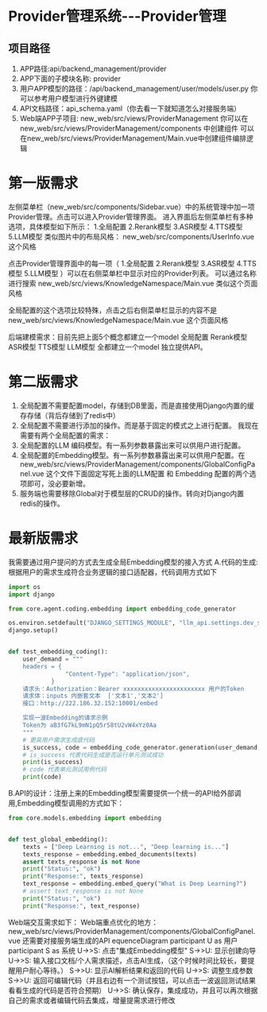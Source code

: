 # Provider管理系统---Provider管理

## 项目路径

1. APP路径:api/backend_management/provider
2. APP下面的子模块名称: provider
3. 用户APP模型的路径：/api/backend_management/user/models/user.py 你可以参考用户模型进行外键建模
4. API文档路径：api_schema.yaml（你去看一下就知道怎么对接服务端）
5. Web端APP子项目: new_web/src/views/ProviderManagement  你可以在new_web/src/views/ProviderManagement/components 中创建组件   可以在new_web/src/views/ProviderManagement/Main.vue中创建组件编排逻辑


# 第一版需求
左侧菜单栏（new_web/src/components/Sidebar.vue）中的系统管理中加一项Provider管理。点击可以进入Provider管理界面。
进入界面后左侧菜单栏有多种选项，具体模型如下所示：
1.全局配置
2.Rerank模型
3.ASR模型
4.TTS模型
5.LLM模型
类似图片中的布局风格：
new_web/src/components/UserInfo.vue  这个风格

点击Provider管理界面中的每一项（
1.全局配置
2.Rerank模型
3.ASR模型
4.TTS模型
5.LLM模型
）可以在右侧菜单栏中显示对应的Provider列表。
可以通过名称进行搜索
new_web/src/views/KnowledgeNamespace/Main.vue  类似这个页面风格

全局配置的这个选项比较特殊，点击之后右侧菜单栏显示的内容不是 new_web/src/views/KnowledgeNamespace/Main.vue  这个页面风格

后端建模需求：目前先把上面5个概念都建立一个model  全局配置  Rerank模型  ASR模型  TTS模型   LLM模型 全都建立一个model 独立提供API。


# 第二版需求

1. 全局配置不需要配置model，存储到DB里面，而是直接使用Django内置的缓存存储（背后存储到了redis中）
2. 全局配置不需要进行添加的操作。而是基于固定的模式之上进行配置。
我现在需要有两个全局配置的需求：
1. 全局配置的LLM 编码模型。有一系列参数暴露出来可以供用户进行配置。
2. 全局配置的Embedding模型。有一系列参数暴露出来可以供用户配置。在 new_web/src/views/ProviderManagement/components/GlobalConfigPanel.vue 这个文件下面固定写死上面的LLM配置  和 Embedding 配置的两个选项即可，没必要新增。
3. 服务端也需要移除Global对于模型层的CRUD的操作。转向对Django内置redis的操作。

# 最新版需求
我需要通过用户提问的方式去生成全局Embedding模型的接入方式
A.代码的生成:根据用户的需求生成符合业务逻辑的接口适配器，代码调用方式如下

```python
import os
import django

from core.agent.coding.embedding import embedding_code_generator

os.environ.setdefault("DJANGO_SETTINGS_MODULE", "llm_api.settings.dev_settings")
django.setup()


def test_embedding_coding():
    user_demand = """
    headers = {
                "Content-Type": "application/json",
            }
    请求头：Authorization：Bearer xxxxxxxxxxxxxxxxxxxxxxx 用户的Token
    请求体：inputs 内嵌套文本  ['文本1','文本2']
    接口：http://222.186.32.152:10001/embed

    实现一波Embedding的请求示例
    Token为 aB3fG7kL9mN1pQ5rS8tU2vW4xYz0Aa
    """
    # 更具用户需求生成底代码
    is_success, code = embedding_code_generator.generation(user_demand, redis_key="global_embedding")
    # is_success 代表代码生成是否运行单元测试成功
    print(is_success)
    # code 代表单元测试用例代码
    print(code)
```

B.API的设计：注册上来的Embedding模型需要提供一个统一的API给外部调用,Embedding模型调用的方式如下：

```python
from core.models.embedding import embedding


def test_global_embedding():
    texts = ["Deep Learning is not...", "Deep learning is..."]
    texts_response = embedding.embed_documents(texts)
    assert texts_response is not None
    print("Status:", "ok")
    print("Response:", texts_response)
    text_response = embedding.embed_query("What is Deep Learning?")
    # assert text_response is not None
    print("Status:", "ok")
    print("Response:", text_response)
```

Web端交互需求如下：
Web端重点优化的地方：new_web/src/views/ProviderManagement/components/GlobalConfigPanel.vue
还需要对接服务端生成的API
equenceDiagram
    participant U as 用户
    participant S as 系统
    U->>S: 点击"集成Embedding模型"
    S->>U: 显示创建向导
    U->>S: 输入接口文档/个人需求描述，点击AI生成，（这个时候时间比较长，要提醒用户耐心等待。）
    S->>U: 显示AI解析结果和返回的代码
    U->>S: 调整生成参数
    S->>U: 返回可编辑代码（并且右边有一个测试按钮，可以点击一波返回测试结果看看生成的代码是否符合预期）
    U->>S: 确认保存，集成成功，并且可以再次根据自己的需求或者编辑代码去集成，增量提需求进行修改